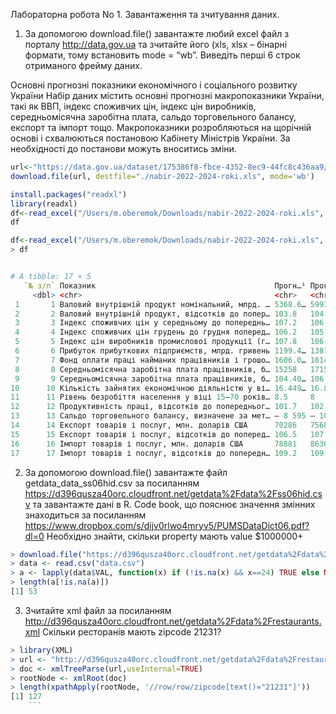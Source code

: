 Лабораторна робота No 1. Завантаження та зчитування даних.

1. За допомогою download.file() завантажте любий excel файл з порталу http://data.gov.ua та зчитайте його (xls, xlsx – бінарні формати, тому встановить mode = “wb”. Виведіть перші 6 строк отриманого фрейму даних.

Основні прогнозні показники економічного і соціального розвитку України
Набір даних містить основні прогнозні макропоказники України, такі як ВВП, індекс споживчих цін, індекс цін виробників, середньомісячна заробітна плата, сальдо торговельного балансу, експорт та імпорт тощо. Макропоказники розробляються на щорічній основі і схвалюються постановою Кабінету Міністрів України. За необхідності до постанови можуть вноситись зміни.

```r
url<-"https://data.gov.ua/dataset/175386f8-fbce-4352-8ec9-44fc8c436aa9/resource/b60b1b47-558e-4159-9397-34b2efdcb876/download/nabir-2022-2024-roki.xls"
download.file(url, destfile="./nabir-2022-2024-roki.xls", mode='wb')
```

```r
install.packages("readxl")
library(readxl)
df<-read_excel("/Users/m.oberemok/Downloads/nabir-2022-2024-roki.xls", sheet=1)
df
```
```r
df<-read_excel("/Users/m.oberemok/Downloads/nabir-2022-2024-roki.xls", sheet=1)
> df


# A tibble: 17 × 5                                                              
   `№ з/п` Показник                                        Прогн…¹ Прогн…² Прогн…³
     <dbl> <chr>                                           <chr>   <chr>   <chr>  
 1       1 Валовий внутрішній продукт номінальний, млрд. … 5368.6… 5993.8… 6651   
 2       2 Валовий внутрішній продукт, відсотків до попер… 103.8   104.7   105    
 3       3 Індекс споживчих цін у середньому до попереднь… 107.2   106     105.2  
 4       4 Індекс споживчих цін грудень до грудня поперед… 106.2   105.3   105    
 5       5 Індекс цін виробників промислової продукції (г… 107.8   106.2   105.7  
 6       6 Прибуток прибуткових підприємств, млрд. гривень 1199.4… 1381.5  1586.9…
 7       7 Фонд оплати праці найманих працівників і грошо… 1606.0… 1814    2025.7 
 8       8 Середньомісячна заробітна плата працівників, б… 15258   17159   19063  
 9       9 Середньомісячна заробітна плата працівників, б… 104.40… 106.09… 105.59…
10      10 Кількість зайнятих економічною діяльністю у ві… 16.449… 16.829… 17.25  
11      11 Рівень безробіття населення у віці 15—70 років… 8.5     8       7.7999…
12      12 Продуктивність праці, відсотків до попередньог… 101.7   102.3   102.5  
13      13 Сальдо торговельного балансу, визначене за мет… – 8 595 – 10 6… – 12 0…
14      14 Експорт товарів і послуг, млн. доларів США      70286   75686   81668  
15      15 Експорт товарів і послуг, відсотків до поперед… 106.5   107.7   107.90…
16      16 Імпорт товарів і послуг, млн. доларів США       78881   86309   93764  
17      17 Імпорт товарів і послуг, відсотків до попередн… 109.2   109.40… 108.59…
```

2. За допомогою download.file() завантажте файл getdata_data_ss06hid.csv за посиланням https://d396qusza40orc.cloudfront.net/getdata%2Fdata%2Fss06hid.csv та завантажте дані в R. Code book, що пояснює значення змінних знаходиться за посиланням https://www.dropbox.com/s/dijv0rlwo4mryv5/PUMSDataDict06.pdf?dl=0 Необхідно знайти, скільки property мають value $1000000+


```r
> download.file("https://d396qusza40orc.cloudfront.net/getdata%2Fdata%2Fss06hid.csv", destfile = "data.csv")
> data <- read.csv("data.csv")
> a <- lapply(data$VAL, function(x) if (!is.na(x) && x==24) TRUE else NA)
> length(a[!is.na(a)])
[1] 53
  ```
 3. Зчитайте xml файл за посиланням http://d396qusza40orc.cloudfront.net/getdata%2Fdata%2Frestaurants.xml Скільки ресторанів мають zipcode 21231?
```r
> library(XML)
> url <- "http://d396qusza40orc.cloudfront.net/getdata%2Fdata%2Frestaurants.xml"
> doc <- xmlTreeParse(url,useInternal=TRUE)
> rootNode <- xmlRoot(doc)
> length(xpathApply(rootNode, '//row/row/zipcode[text()="21231"]'))
[1] 127
    ```
  
